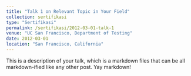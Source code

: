 ```yaml
---
title: "Talk 1 on Relevant Topic in Your Field"
collection: sertifikasi
type: "Sertifikasi"
permalink: /sertifikasi/2012-03-01-talk-1
venue: "UC San Francisco, Department of Testing"
date: 2012-03-01
location: "San Francisco, California"
---
```


This is a description of your talk, which is a markdown files that can be all markdown-ified like any other post. Yay markdown!
